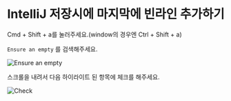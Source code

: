 # IntelliJ 저장시에 마지막에 빈라인 추가하기

Cmd + Shift + a를 눌러주세요.(window의 경우엔 Ctrl + Shift + a)

`Ensure an empty` 를 검색해주세요.

![Ensure an empty](https://i.imgur.com/2VbOVtx.png)

스크롤을 내려서 다음 하이라이트 된 항목에 체크를 해주세요.

![Check](https://i.imgur.com/WARpVck.png)
